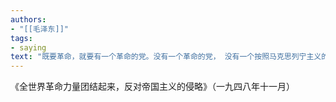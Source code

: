 ```yaml
---
authors: 
- "[[毛泽东]]"
tags:
- saying 
text: "既要革命，就要有一个革命的党。没有一个革命的党， 没有一个按照马克思列宁主义的革命理论和革命风格建立起来的革命党， 就不可能领导工人阶级和广大人民群众战胜帝国主义及其走狗。"
---
```

《全世界革命力量团结起来，反对帝国主义的侵略》（一九四八年十一月）


